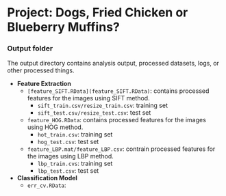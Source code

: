 # Project: Dogs, Fried Chicken or Blueberry Muffins? 
### Output folder

The output directory contains analysis output, processed datasets, logs, or other processed things.

+ **Feature Extraction**  
  + `[feature_SIFT.RData](feature_SIFT.RData)`: contains processed features for the images using SIFT method. 
    + `sift_train.csv/resize_train.csv`: training set 
    + `sift_test.csv/resize_test.csv`: test set 
  + `feature_HOG.RData`: contains processed features for the images using HOG method.  
    + `hot_train.csv`: training set  
    + `hog_test.csv`: test set 
  + `feature_LBP.mat/feature_LBP.csv`: contrain processed features for the images using LBP method. 
    + `lbp_train.cvs`: training set
    + `lbp_test.csv`: test set  
+ **Classification Model**  
  + `err_cv.RData`:  

